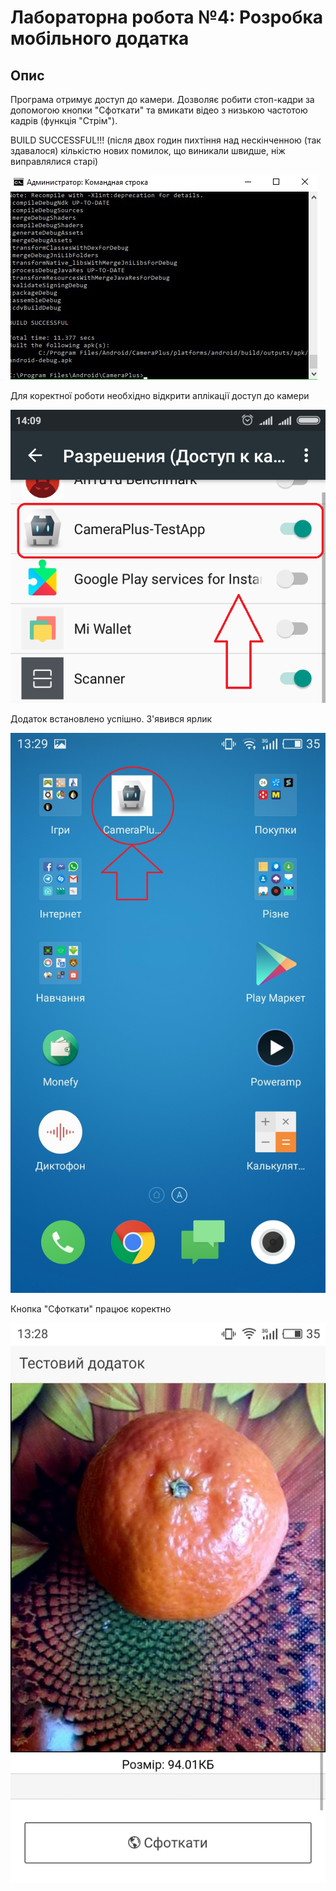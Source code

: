 # Лабораторна робота №4: Розробка мобільного додатка

## Опис
Програма отримує доступ до камери. Дозволяє робити стоп-кадри за допомогою кнопки "Сфоткати" та вмикати відео з низькою частотою кадрів (функція "Стрім").

BUILD SUCCESSFUL!!! (після двох годин пихтіння над нескінченною (так здавалося) кількістю нових помилок, що виникали швидше, ніж виправлялися старі)

![screen0](Screens/0.jpg)


Для коректної роботи необхідно відкрити аплікації доступ до камери

![screen1](Screens/1.png)


Додаток встановлено успішно. З'явився ярлик

![screen2](Screens/2.jpg)


Кнопка "Сфоткати" працює коректно

![screen3](Screens/3.jpg)
